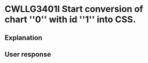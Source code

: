 # CWLLG3401I Start conversion of chart ''0'' with id ''1'' into CSS.

## Explanation

## User response